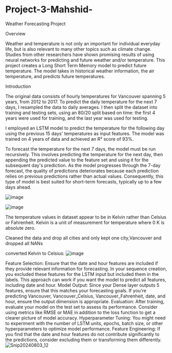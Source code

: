 # Project-3-Mahshid-


Weather Forecasting Project

Overview

Weather and temperature is not only an important for individual everyday life, but is also relevant to many other topics such as climate change. Studies from other researchers have shown promising results of using neural networks for predicting and future weather and/or temperature. This project creates a Long Short Term Memory model to predict future temperature. The model takes in historical weather information, the air temperature, and predicts future temperatures. 


Introduction


The original data consists of hourly temperatures for Vancouver spanning 5 years, from 2012 to 2017. To predict the daily temperature for the next 7 days, I resampled the data to daily averages. I then split the dataset into training and testing sets, using an 80/20 split based on time: the first 4 years were used for training, and the last year was used for testing.

I employed an LSTM model to predict the temperature for the following day using the previous 15 days' temperatures as input features. The model was trained on 4 years of data and achieved an R² score of 93%.

To forecast the temperature for the next 7 days, the model must be run recursively. This involves predicting the temperature for the next day, then appending the predicted value to the feature set and using it for the subsequent day's prediction. As the model progresses through the 7-day forecast, the quality of predictions deteriorates because each prediction relies on previous predictions rather than actual values. Consequently, this type of model is best suited for short-term forecasts, typically up to a few days ahead.

![image](https://github.com/user-attachments/assets/f8cd4436-339b-4b85-b234-568c261a2e91)


![image](https://github.com/user-attachments/assets/bab1d6b9-be93-4024-bbbd-4b44f37d5dd9)





The temperature values in dataset appear to be in Kelvin rather than Celsius or Fahrenheit. Kelvin is a unit of measurement for temperature where 0 K is absolute zero. 

Cleaned the data and drop all cities and only kept one city,Vancouver and dropped all NANs

converted Kelvin to Celsius: 
![image](https://github.com/user-attachments/assets/b05c1328-cc51-4d20-8b24-f4aac9d44616)


Feature Selection:
Ensure that the date and hour features are included if they provide relevant information for forecasting. In your sequence creation, you excluded these features for the LSTM input but included them in the labels. This approach can work if you want the model to predict all features, including date and hour.
Model Output:
Since your Dense layer outputs 5 features, ensure that this matches your forecasting goals. If you're predicting Vancouver, Vancouver_Celsius, Vancouver_Fahrenheit, date, and hour, ensure the output dimension is appropriate.
Evaluation:
After training, evaluate your model on the test set to assess its performance. Consider using metrics like RMSE or MAE in addition to the loss function to get a clearer picture of model accuracy.
Hyperparameter Tuning:
You might need to experiment with the number of LSTM units, epochs, batch size, or other hyperparameters to optimize model performance.
Feature Engineering:
If you find that the date and hour features do not contribute significantly to the predictions, consider excluding them or transforming them differently.
![Snip20240803_12](https://github.com/user-attachments/assets/cb204402-3b34-44e5-be60-fe9764016ddd)







